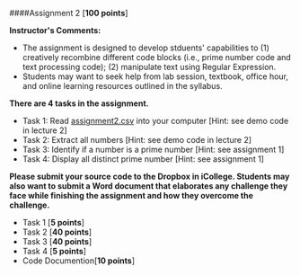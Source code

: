 ####Assignment 2 [**100 points**]

**Instructor's Comments:** 

+ The assignment is designed to develop stduents' capabilities to (1) creatively recombine different code blocks (i.e., prime number code and text processing code); (2) manipulate text using Regular Expression.
+ Students may want to seek help from lab session, textbook, office hour, and online learning resources outlined in the syllabus.

**There are 4 tasks in the assignment.**

+ Task 1: Read [assignment2.csv]() into your computer  [Hint: see demo code in lecture 2]
+ Task 2: Extract all numbers [Hint: see demo code in lecture 2]
+ Task 3: Identify if a number is a prime number [Hint: see assignment 1]
+ Task 4: Display all distinct prime number [Hint: see assignment 1]

**Please submit your source code to the Dropbox in iCollege. Students may also want to submit a Word document that elaborates any challenge they face while finishing the assignment and how they overcome the challenge.**

+ Task 1 [**5 points**]
+ Task 2 [**40 points**]
+ Task 3 [**40 points**]
+ Task 4 [**5 points**]
+ Code Documention[**10 points**]

